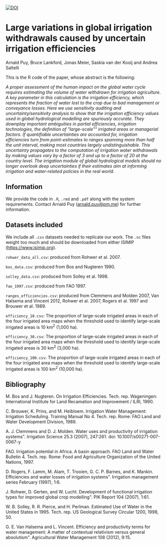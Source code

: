 [![DOI](https://zenodo.org/badge/DOI/10.5281/zenodo.5551973.svg)](https://doi.org/10.5281/zenodo.5551973)

# Large variations in global irrigation withdrawals caused by uncertain irrigation efficiencies

Arnald Puy, Bruce Lankford, Jonas Meier, Saskia van der Kooij and Andrea Saltelli 

This is the R code of the paper, whose abstract is the following: 

*A proper assessment of the human impact on the global water cycle requires estimating the volume of water withdrawn for irrigation agriculture. A key parameter in this calculation is the irrigation efficiency, which represents the fraction of water lost to the crop due to bad management or conveyance losses. Here we use sensitivity auditing and uncertainty/sensitivity analysis to show that the irrigation efficiency values used in global hydrological modelling are spuriously accurate.  They downplay important ambiguities in partial efficiencies, irrigation technologies, the definition of "large-scale"" irrigated areas or managerial factors. If quantifiable uncertainties are accounted for, irrigation efficiencies turn from point-estimates to ranges spanning more than half the unit interval, making most countries largely undistinguishable. This uncertainty propagates to the computation of irrigation water withdrawals by making values vary by a factor of 3 and up to a factor of 20 at the country level. The irrigation module of global hydrological models should no longer overlook deep uncertainties if their estimates aim at informing irrigation and water-related policies in the real world.*

## Information
We provide the code in `.R`, `.rmd` and `.pdf` along with the system requirements. Contact Arnald Puy (arnald.puy@pm.me) for further information.

## Datasets included
We include all `.csv` datasets needed to replicate our work. The `.nc` files weight too much and should be downloaded from either ISIMIP (https://www.isimip.org).

`rohwer_data_all.csv`: produced from Rohwer et al. 2007.

`bos_data.csv`: produced from Bos and Nugteren 1990.

`solley_data.csv`: produced from Solley et al. 1998.

`fao_1997.csv`: produced from FAO 1997.

`ranges_efficiencies.csv`: produced from Clemmens and Molden 2007, Van Halsema and Vincent 2012, Rohwer et al. 2007, Rogers et al. 1997 and Brouwer et al. 1989.

`efficiency_10.csv`: The proportion of large-scale irrigated areas in each of the four irrigated area maps when the threshold used to identify large-scale irrigated areas is 10 km<sup>2</sup> (1,000 ha).

`efficiency_30.csv`: The proportion of large-scale irrigated areas in each of the four irrigated area maps when the threshold used to identify large-scale irrigated areas is 30 km<sup>2</sup> (3,000 ha).

`efficiency_100.csv`: The proportion of large-scale irrigated areas in each of the four irrigated area maps when the threshold used to identify large-scale irrigated areas is 100 km<sup>2</sup> (10,000 ha).

## Bibliography
M. Bos and J. Nugteren. On Irrigation Efficiencies. Tech. rep. Wageningen: International Institute for Land Recamation and Improvement / ILRI, 1990.

C. Brouwer, K. Prins, and M. Heibloem. Irrigation Water Management: Irrigation
Scheduling. Training Manual No 4. Tech. rep. Rome: FAO Land and Water Development
Division, 1989.

A. J. Clemmens and D. J. Molden. Water uses and productivity of irrigation systems".
Irrigation Science 25.3 (2007), 247:261. doi: 10.1007/s00271-007-0067-y

FAO. Irrigation potential in Africa. A basin approach. FAO Land and Water Bulletin
4. Tech. rep. Rome: Food and Agriculture Organization of the United Nations, 1997.

D. Rogers, F. Lamm, M. Alam, T. Trooien, G. C. P. Barnes, and K. Mankin. Efficiencies
and water losses of irrigation systems". Irrigation management series February
(1997), 1:6.

J. Rohwer, D. Gerten, and W. Lucht. Development of functional irrigation types for
improved global crop modelling". PIK Report 104 (2007), 1:61.

W. B. Solley, R. R. Pierce, and H. Perlman. Estimated Use of Water in the United
States in 1995. Tech. rep. US Geological Survey Circular 1200, 1998, 50.

G. E. Van Halsema and L. Vincent. Efficiency and productivity terms for water management: A matter of contextual relativism versus general absolutism". Agricultural Water Management 108 (2012), 9:15.





